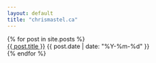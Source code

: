 ```yaml
---
layout: default
title: "chrismastel.ca"
---
```



<div class="post-list">
  {% for post in site.posts %}
    <div class="line-item">
      <a href="{{ post.url }}">{{ post.title }}</a>
      <span>{{ post.date | date: "%Y-%m-%d" }}</span>
    </div>
  {% endfor %}
</div>
